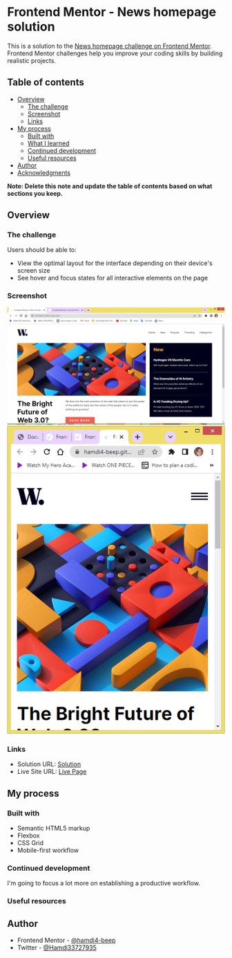 # Frontend Mentor - News homepage solution

This is a solution to the [News homepage challenge on Frontend Mentor](https://www.frontendmentor.io/challenges/news-homepage-H6SWTa1MFl). Frontend Mentor challenges help you improve your coding skills by building realistic projects. 

## Table of contents

- [Overview](#overview)
  - [The challenge](#the-challenge)
  - [Screenshot](#screenshot)
  - [Links](#links)
- [My process](#my-process)
  - [Built with](#built-with)
  - [What I learned](#what-i-learned)
  - [Continued development](#continued-development)
  - [Useful resources](#useful-resources)
- [Author](#author)
- [Acknowledgments](#acknowledgments)

**Note: Delete this note and update the table of contents based on what sections you keep.**

## Overview

### The challenge

Users should be able to:

- View the optimal layout for the interface depending on their device's screen size
- See hover and focus states for all interactive elements on the page

### Screenshot

![](./screenshots/screenshot.png)
![](./screenshots/mobile-view.png)

### Links

- Solution URL: [Solution](https://www.frontendmentor.io/solutions/newshomepagemain-QiKkPfbSZw)
- Live Site URL: [Live Page](https://hamdi4-beep.github.io/news-homepage-main/)

## My process

### Built with

- Semantic HTML5 markup
- Flexbox
- CSS Grid
- Mobile-first workflow

### Continued development

I'm going to focus a lot more on establishing a productive workflow.

### Useful resources

## Author

- Frontend Mentor - [@hamdi4-beep](https://www.frontendmentor.io/profile/hamdi4-beep)
- Twitter - [@Hamdi33727935](https://twitter.com/Hamdi33727935)
